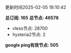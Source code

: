 更新时间2025-02-05 18:10:42

**总订阅: 165**
**总节点: 46578**
- vless节点: 28700
- hysteria2节点: 2

**google ping有效节点: 505**
